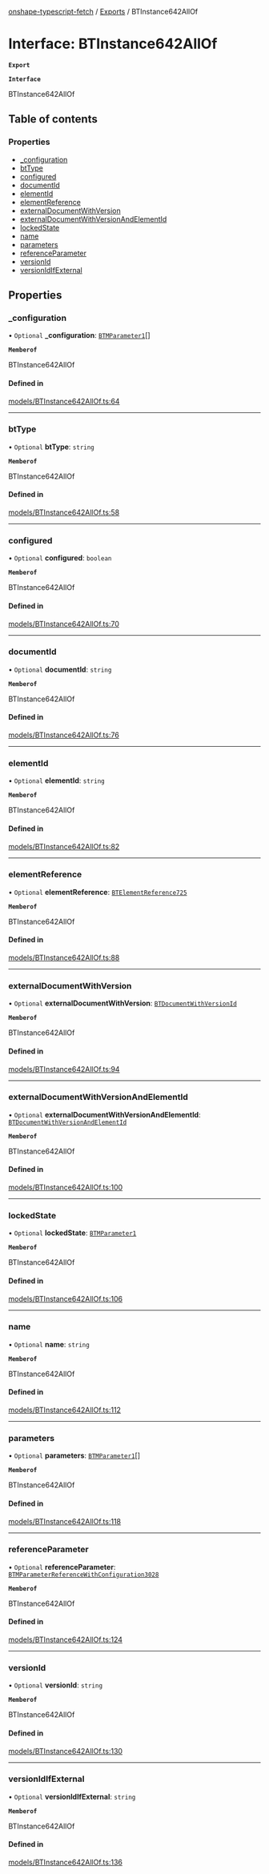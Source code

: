 [onshape-typescript-fetch](../README.md) / [Exports](../modules.md) / BTInstance642AllOf

# Interface: BTInstance642AllOf

**`Export`**

**`Interface`**

BTInstance642AllOf

## Table of contents

### Properties

- [\_configuration](BTInstance642AllOf.md#_configuration)
- [btType](BTInstance642AllOf.md#bttype)
- [configured](BTInstance642AllOf.md#configured)
- [documentId](BTInstance642AllOf.md#documentid)
- [elementId](BTInstance642AllOf.md#elementid)
- [elementReference](BTInstance642AllOf.md#elementreference)
- [externalDocumentWithVersion](BTInstance642AllOf.md#externaldocumentwithversion)
- [externalDocumentWithVersionAndElementId](BTInstance642AllOf.md#externaldocumentwithversionandelementid)
- [lockedState](BTInstance642AllOf.md#lockedstate)
- [name](BTInstance642AllOf.md#name)
- [parameters](BTInstance642AllOf.md#parameters)
- [referenceParameter](BTInstance642AllOf.md#referenceparameter)
- [versionId](BTInstance642AllOf.md#versionid)
- [versionIdIfExternal](BTInstance642AllOf.md#versionidifexternal)

## Properties

### \_configuration

• `Optional` **\_configuration**: [`BTMParameter1`](BTMParameter1.md)[]

**`Memberof`**

BTInstance642AllOf

#### Defined in

[models/BTInstance642AllOf.ts:64](https://github.com/toebes/onshape-typescript-fetch/blob/3e11ae1/models/BTInstance642AllOf.ts#L64)

___

### btType

• `Optional` **btType**: `string`

**`Memberof`**

BTInstance642AllOf

#### Defined in

[models/BTInstance642AllOf.ts:58](https://github.com/toebes/onshape-typescript-fetch/blob/3e11ae1/models/BTInstance642AllOf.ts#L58)

___

### configured

• `Optional` **configured**: `boolean`

**`Memberof`**

BTInstance642AllOf

#### Defined in

[models/BTInstance642AllOf.ts:70](https://github.com/toebes/onshape-typescript-fetch/blob/3e11ae1/models/BTInstance642AllOf.ts#L70)

___

### documentId

• `Optional` **documentId**: `string`

**`Memberof`**

BTInstance642AllOf

#### Defined in

[models/BTInstance642AllOf.ts:76](https://github.com/toebes/onshape-typescript-fetch/blob/3e11ae1/models/BTInstance642AllOf.ts#L76)

___

### elementId

• `Optional` **elementId**: `string`

**`Memberof`**

BTInstance642AllOf

#### Defined in

[models/BTInstance642AllOf.ts:82](https://github.com/toebes/onshape-typescript-fetch/blob/3e11ae1/models/BTInstance642AllOf.ts#L82)

___

### elementReference

• `Optional` **elementReference**: [`BTElementReference725`](BTElementReference725.md)

**`Memberof`**

BTInstance642AllOf

#### Defined in

[models/BTInstance642AllOf.ts:88](https://github.com/toebes/onshape-typescript-fetch/blob/3e11ae1/models/BTInstance642AllOf.ts#L88)

___

### externalDocumentWithVersion

• `Optional` **externalDocumentWithVersion**: [`BTDocumentWithVersionId`](BTDocumentWithVersionId.md)

**`Memberof`**

BTInstance642AllOf

#### Defined in

[models/BTInstance642AllOf.ts:94](https://github.com/toebes/onshape-typescript-fetch/blob/3e11ae1/models/BTInstance642AllOf.ts#L94)

___

### externalDocumentWithVersionAndElementId

• `Optional` **externalDocumentWithVersionAndElementId**: [`BTDocumentWithVersionAndElementId`](BTDocumentWithVersionAndElementId.md)

**`Memberof`**

BTInstance642AllOf

#### Defined in

[models/BTInstance642AllOf.ts:100](https://github.com/toebes/onshape-typescript-fetch/blob/3e11ae1/models/BTInstance642AllOf.ts#L100)

___

### lockedState

• `Optional` **lockedState**: [`BTMParameter1`](BTMParameter1.md)

**`Memberof`**

BTInstance642AllOf

#### Defined in

[models/BTInstance642AllOf.ts:106](https://github.com/toebes/onshape-typescript-fetch/blob/3e11ae1/models/BTInstance642AllOf.ts#L106)

___

### name

• `Optional` **name**: `string`

**`Memberof`**

BTInstance642AllOf

#### Defined in

[models/BTInstance642AllOf.ts:112](https://github.com/toebes/onshape-typescript-fetch/blob/3e11ae1/models/BTInstance642AllOf.ts#L112)

___

### parameters

• `Optional` **parameters**: [`BTMParameter1`](BTMParameter1.md)[]

**`Memberof`**

BTInstance642AllOf

#### Defined in

[models/BTInstance642AllOf.ts:118](https://github.com/toebes/onshape-typescript-fetch/blob/3e11ae1/models/BTInstance642AllOf.ts#L118)

___

### referenceParameter

• `Optional` **referenceParameter**: [`BTMParameterReferenceWithConfiguration3028`](BTMParameterReferenceWithConfiguration3028.md)

**`Memberof`**

BTInstance642AllOf

#### Defined in

[models/BTInstance642AllOf.ts:124](https://github.com/toebes/onshape-typescript-fetch/blob/3e11ae1/models/BTInstance642AllOf.ts#L124)

___

### versionId

• `Optional` **versionId**: `string`

**`Memberof`**

BTInstance642AllOf

#### Defined in

[models/BTInstance642AllOf.ts:130](https://github.com/toebes/onshape-typescript-fetch/blob/3e11ae1/models/BTInstance642AllOf.ts#L130)

___

### versionIdIfExternal

• `Optional` **versionIdIfExternal**: `string`

**`Memberof`**

BTInstance642AllOf

#### Defined in

[models/BTInstance642AllOf.ts:136](https://github.com/toebes/onshape-typescript-fetch/blob/3e11ae1/models/BTInstance642AllOf.ts#L136)
